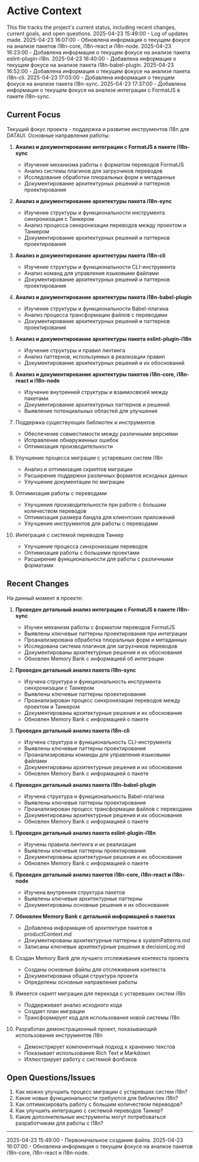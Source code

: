 # Active Context

This file tracks the project's current status, including recent changes, current goals, and open questions.
2025-04-23 15:49:00 - Log of updates made.
2025-04-23 16:07:00 - Обновлена информация о текущем фокусе на анализе пакетов i18n-core, i18n-react и i18n-node.
2025-04-23 16:23:00 - Добавлена информация о текущем фокусе на анализе пакета eslint-plugin-i18n.
2025-04-23 16:40:00 - Добавлена информация о текущем фокусе на анализе пакета i18n-babel-plugin.
2025-04-23 16:52:00 - Добавлена информация о текущем фокусе на анализе пакета i18n-cli.
2025-04-23 17:03:00 - Добавлена информация о текущем фокусе на анализе пакета i18n-sync.
2025-04-23 17:37:00 - Добавлена информация о текущем фокусе на анализе интеграции с FormatJS в пакете i18n-sync.

## Current Focus

Текущий фокус проекта - поддержка и развитие инструментов i18n для DATAUI. Основные направления работы:

1. **Анализ и документирование интеграции с FormatJS в пакете i18n-sync**
   - Изучение механизма работы с форматом переводов FormatJS
   - Анализ системы плагинов для загрузчиков переводов
   - Исследование обработки плюральных форм и метаданных
   - Документирование архитектурных решений и паттернов проектирования

2. **Анализ и документирование архитектуры пакета i18n-sync**
   - Изучение структуры и функциональности инструмента синхронизации с Танкером
   - Анализ процесса синхронизации переводов между проектом и Танкером
   - Документирование архитектурных решений и паттернов проектирования

2. **Анализ и документирование архитектуры пакета i18n-cli**
   - Изучение структуры и функциональности CLI-инструмента
   - Анализ команд для управления языковыми файлами
   - Документирование архитектурных решений и паттернов проектирования

2. **Анализ и документирование архитектуры пакета i18n-babel-plugin**
   - Изучение структуры и функциональности Babel-плагина
   - Анализ процесса трансформации файлов с переводами
   - Документирование архитектурных решений и паттернов проектирования

2. **Анализ и документирование архитектуры пакета eslint-plugin-i18n**
   - Изучение структуры и правил линтинга
   - Анализ паттернов, используемых в реализации правил
   - Документирование архитектурных решений и их обоснований

2. **Анализ и документирование архитектуры пакетов i18n-core, i18n-react и i18n-node**
   - Изучение внутренней структуры и взаимосвязей между пакетами
   - Документирование архитектурных паттернов и решений
   - Выявление потенциальных областей для улучшения

2. Поддержка существующих библиотек и инструментов
   - Обеспечение совместимости между различными версиями
   - Исправление обнаруженных ошибок
   - Оптимизация производительности

3. Улучшение процесса миграции с устаревших систем i18n
   - Анализ и оптимизация скриптов миграции
   - Расширение поддержки различных форматов исходных данных
   - Улучшение документации по миграции

4. Оптимизация работы с переводами
   - Улучшение производительности при работе с большим количеством переводов
   - Оптимизация размера бандла для клиентских приложений
   - Улучшение инструментов для работы с переводами

5. Интеграция с системой переводов Танкер
   - Улучшение процесса синхронизации переводов
   - Оптимизация работы с большими проектами
   - Расширение функциональности для работы с различными форматами

## Recent Changes

На данный момент в проекте:

1. **Проведен детальный анализ интеграции с FormatJS в пакете i18n-sync**
   - Изучен механизм работы с форматом переводов FormatJS
   - Выявлены ключевые паттерны проектирования при интеграции
   - Проанализирована обработка плюральных форм и метаданных
   - Исследована система плагинов для загрузчиков переводов
   - Документированы архитектурные решения и их обоснования
   - Обновлен Memory Bank с информацией об интеграции

2. **Проведен детальный анализ пакета i18n-sync**
   - Изучена структура и функциональность инструмента синхронизации с Танкером
   - Выявлены ключевые паттерны проектирования
   - Проанализирован процесс синхронизации переводов между проектом и Танкером
   - Документированы архитектурные решения и их обоснования
   - Обновлен Memory Bank с информацией о пакете

2. **Проведен детальный анализ пакета i18n-cli**
   - Изучена структура и функциональность CLI-инструмента
   - Выявлены ключевые паттерны проектирования
   - Проанализированы команды для управления языковыми файлами
   - Документированы архитектурные решения и их обоснования
   - Обновлен Memory Bank с информацией о пакете

2. **Проведен детальный анализ пакета i18n-babel-plugin**
   - Изучена структура и функциональность Babel-плагина
   - Выявлены ключевые паттерны проектирования
   - Проанализирован процесс трансформации файлов с переводами
   - Документированы архитектурные решения и их обоснования
   - Обновлен Memory Bank с информацией о пакете

2. **Проведен детальный анализ пакета eslint-plugin-i18n**
   - Изучены правила линтинга и их реализация
   - Выявлены ключевые паттерны проектирования
   - Документированы архитектурные решения и их обоснования
   - Обновлен Memory Bank с информацией о пакете

2. **Проведен детальный анализ пакетов i18n-core, i18n-react и i18n-node**
   - Изучена внутренняя структура пакетов
   - Выявлены ключевые архитектурные паттерны
   - Документированы основные решения и их обоснования

2. **Обновлен Memory Bank с детальной информацией о пакетах**
   - Добавлена информация об архитектуре пакетов в productContext.md
   - Документированы архитектурные паттерны в systemPatterns.md
   - Записаны ключевые архитектурные решения в decisionLog.md

3. Создан Memory Bank для лучшего отслеживания контекста проекта
   - Созданы основные файлы для отслеживания контекста
   - Документирована общая структура проекта
   - Определены основные направления работы

4. Имеется скрипт миграции для перехода с устаревших систем i18n
   - Поддерживает анализ исходного кода
   - Создает план миграции
   - Трансформирует код для использования новой системы i18n

5. Разработан демонстрационный проект, показывающий использование инструментов i18n
   - Демонстрирует компонентный подход к хранению текстов
   - Показывает использование Rich Text и Markdown
   - Иллюстрирует работу с системой фолбэков

## Open Questions/Issues

1. Как можно улучшить процесс миграции с устаревших систем i18n?
2. Какие новые функциональности требуются для библиотек i18n?
3. Как оптимизировать работу с большим количеством переводов?
4. Как улучшить интеграцию с системой переводов Танкер?
5. Какие дополнительные инструменты могут потребоваться разработчикам для работы с i18n?

---

2025-04-23 15:49:00 - Первоначальное создание файла.
2025-04-23 16:07:00 - Обновлена информация о текущем фокусе на анализе пакетов i18n-core, i18n-react и i18n-node.
